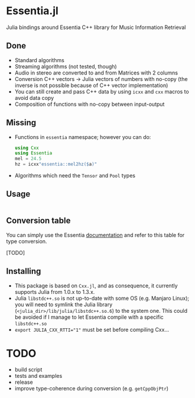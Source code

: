 Essentia.jl
===========

Julia bindings around Essentia C++ library for Music Information Retrieval

## Done

* Standard algorithms
* Streaming algorithms (not tested, though)
* Audio in stereo are converted to and from Matrices with 2 columns
* Conversion C++ vectors -> Julia vectors of numbers with no-copy (the inverse
    is not possible because of C++ vector implementation)
* You can still create and pass C++ data by using `icxx` and `cxx` macros to
    avoid data copy
* Composition of functions with no-copy between input-output

## Missing

* Functions in `essentia` namespace; however you can do:
    ```julia
    using Cxx
    using Essentia
    mel = 24.5
    hz = icxx"essentia::mel2hz($a)"
    ```
* Algorithms which need the `Tensor` and `Pool` types

## Usage

```julia
```

## Conversion table

You can simply use the Essentia
[documentation](https://essentia.upf.edu/reference/) and refer to this table for
type conversion.

[TODO]

## Installing

* This package is based on `Cxx.jl`, and as consequence, it currently supports Julia from 1.0.x to 1.3.x.
* Julia `libstdc++.so` is not up-to-date with some OS (e.g. Manjaro Linux); you
    will need to symlink the Julia library (`<julia_dir>/lib/julia/libstdc++.so.6`) to the system one.
    This could be avoided if I manage to let Essentia compile with a specific
    `libstdc++.so`
* `export JULIA_CXX_RTTI="1"` must be set before compiling Cxx...

# TODO

* build script
* tests and examples
* release
* improve type-coherence during conversion (e.g. `getCppObjPtr`)
